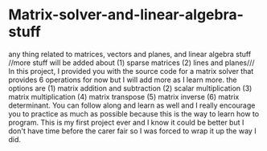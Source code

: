 # Matrix-solver-and-linear-algebra-stuff
any thing related to matrices, vectors and planes, and linear algebra stuff
//more stuff will be added about (1) sparse matrices (2) lines and planes///
 In this project, I provided you with the source code for a matrix solver that provides 6 operations for now but I will add more as I learn more. the options are
(1) matrix addition and subtraction 
(2) scalar multiplication 
(3) matrix multiplication 
(4) matrix transpose 
(5) matrix inverse 
(6) matrix determinant.
 You can follow along and learn as well and I really encourage you to practice as much as possible because this is the way to learn how to program. This is my first project ever and I know it could be better but I don't have time before the carer fair so I was forced to wrap it up the way I did.
